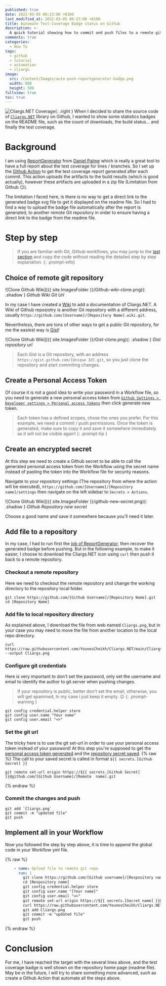 ```yaml
---
published: true
date: 2022-03-05 00:23:00 +0100
last_modified_at: 2022-03-05 00:23:00 +0100
title: Automate Test-Coverage Badge status on Github
description: >-
  A quick tutorial showing how to commit and push files to a remote git repository from a Github actions / workflows. Ex: Automation of publishing the ReportGenerator test coverage badge after a successful test.
comments: true
categories:
  - How To
tags:
  - github
  - tutorial
  - automation
  - cliargs
image:
  src: /Content/Images/auto-push-reportgenerator-badge.png
  width: 800
  height: 500
fullview: true
toc: true
---
```

![Cliargs.NET Coverage](https://raw.githubusercontent.com/wiki/YounesCheikh/Cliargs.NET/combined.svg){: .right }
When I decided to share the source code of [`Cliargs.NET`][1] library on Github, I wanted to show some statistics badges on the README file, such as the count of downloads, the build status... and finally the test coverage.

# Background
I am using [ReportGenerator][2] from [Daniel Palme][3] which is really a great tool to have a full report about the test coverage for lines / branches. So I set up the [Github Action][4] to get the test coverage report generated after each commit. This action uploads the artifacts to the build results (which is good actually), however these artifacts are uploaded in a zip file (Limitation from Github 😏).

The limitation I faced here, is there is no way to get a direct link to the generated badge svg file to get it displayed on the readme file. So I had to find a way to upload the badge file automatically after the report is generated, to another remote Git repository in order to ensure having a direct link to the badge from the readme file.

# Step by step

> If you are familiar with Git, Github workflows, you may jump to the [last section](#implement-all-in-your-workflow) and copy the code without reading the detailed step by step explanation.
{: .prompt-info}

## Choice of remote git repository

![Clone Github Wiki]({{ site.ImagesFolder }}/Github-wiki-clone.png){: .shadow }
_Github Wiki Git Url_

In my case I have created a [Wiki][5] to add a documentation of Cliargs.NET. A Wiki of Github reposiotry is another Git repository with a different address, usually `https://github.com/[Username]/[Repository Name].wiki.git`.

Nevertheless, there are tons of other ways to get a public Git repository, for me the easiest way is [Gist][6]!

![Clone Github Wiki]({{ site.ImagesFolder }}/Gist-clone.png){: .shadow }
_Gist repository url_

> Each Gist is a Git repository, with an address `https://gist.github.com/[Unique Id].git`, so you just clone the repository and start commiting changes.


## Create a Personal Access Token
Of course it is not a good idea to write your password in a Workflow file, so you need to generate a new personal access token from [`Github Settings > Developer settings > Personal access tokens`][7] then click generate new token.
> Each token has a defined scopes, chose the ones you prefer. For this example, we need a commit / push permissions. Once the token is generated, make sure to copy it and save it somewhere immediately as it will not be visible again!
{: .prompt-tip }

## Create an encrypted secret
At this step we need to create a Github secret to be able to call the generated personal access token from the Workflow using the secret name instead of pasting the token into the Workflow file for security reasons.

Navigate to your repository settings (The repository from where the action will be executed), `https://github.com/[Username]/[Repository name]/settings` then navigate on the left sidebar to `Secrets > Actions`.

![Clone Github Wiki]({{ site.ImagesFolder }}/github-new-secret.png){: .shadow }
_Github Repository new secret_

Choose a good name and save it somewhere because you'll need it later.

## Add file to a repository

In my case, I had to run first the [job of ReportGenerator][4], then recover the generated badge before pushing.
But in the following example, to make it easier, I choose to download the Cliargs.NET icon using `curl` then push it back to a remote repository.

### Checkout a remote repository

Here we need to checkout the remote repository and change the working directory to the repository local folder.
```shell
git clone https://github.com/[Github Username]/[Repository Name].git
cd [Repository Name]
```

### Add file to local repository directory
As explained above, I download the file from web named `Cliargs.png`, but in your case you may need to move the file from another location to the local repo directory.

```shell
curl https://raw.githubusercontent.com/YounesCheikh/Cliargs.NET/main/Cliargs.png --output Cliargs.png
```

### Configure git credentials
Here is very important to don't set the password, only set the username and email to identify the author to git server when pushing changes.

> If your repository is public, better don't set the email, otherwise, you will get spammed, In my case i just keep it empty. 😉
{: .prompt-warning }

```shell
git config credential.helper store
git config user.name "Your name"
git config user.email "<>"
```

### Set the git url
The tricky here is to use the git set-url in order to use your personal access token instead of your password!
At this step you're supposed to get the [personal access token generated](#create-a-personal-access-token) and the [repository secret saved](#create-an-encrypted-secret).
{% raw %}
The call to your saved secret is called in format `${{ secrets.[Github Secret] }}`

```shell
git remote set-url origin https://${{ secrets.[Github Secret] }}@github.com/[Github Username]/[Remote  name].git
```
{% endraw %}

### Commit the changes and push

```shell
git add `Cliargs.png`
git commit -m "updated file"
git push
```

## Implement all in your Workflow

Now you followed the step by step above, it is time to append the global code in your Workflow yml file.

{% raw %}
```yaml
    - name: Upload file to remote git repo
      run: |
        git clone https://github.com/[Github username]/[Respository name].git
        cd [Respository name]
        git config credential.helper store
        git config user.name "[Your name]"
        git config user.email "<>"
        git remote set-url origin https://${{ secrets.[Secret name] }}@github.com/[Github username]/[Respository name].git
        curl https://raw.githubusercontent.com/YounesCheikh/Cliargs.NET/main/Cliargs.png --output Cliargs.png
        git add Cliargs.png
        git commit -m "updated file"
        git push
```
{% endraw %}

# Conclusion
For me, I have reached the target with the several lines above, and the test coverage badge is well shown on the repository home page (readme file). May be in the future, I will try to share something more advanced, such as create a Github Action that automate all the steps above.

[1]: https://github.com/YounesCheikh/Cliargs.NET "Cliargs.NET on Github"
[2]: https://github.com/danielpalme/ReportGenerator "Report Generator Github Repository"
[3]: https://www.palmmedia.de "Daniel Palme"
[4]: https://github.com/marketplace/actions/reportgenerator "ReportGenerator Github Action"
[5]: https://github.com/YounesCheikh/Cliargs.NET/wiki "Cliargs.NET wiki"
[6]: https://gist.github.com "Gist"
[7]: https://github.com/settings/tokens "Github Personal Access Tokens"

